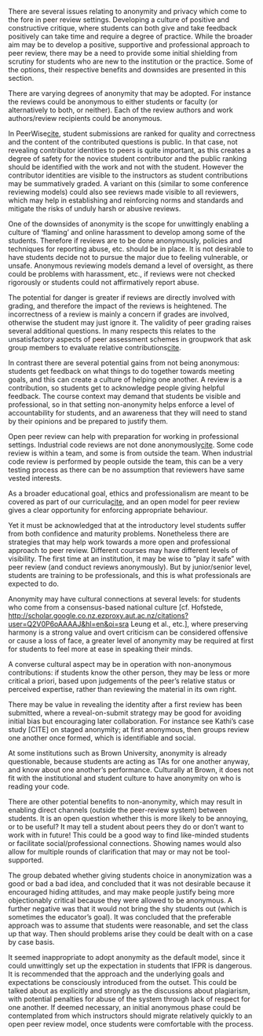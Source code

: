 There are several issues relating to anonymity and privacy which come to the fore in peer review settings.  Developing a culture of positive and constructive critique, where students can both give and take feedback positively can take time and require a degree of practice.  While the broader aim may be to develop a positive, supportive and professional approach to peer review, there may be a need to provide some initial shielding from scrutiny for students who are new to the institution or the practice.  Some of the options, their respective benefits and downsides are presented in this section.

There are varying degrees of anonymity that may be adopted.  For instance the reviews could be anonymous to either students or faculty (or alternatively to both, or neither). Each of the review authors and work authors/review recipients could be anonymous.  

In PeerWise[cite](denny-peerwise08), student submissions are ranked for quality and correctness and the content of the contributed questions is public.  In that case, not revealing contributor identities to peers is quite important, as this creates a degree of safety for the novice student contributor and the public ranking should be identified with the work and not with the student.  However the contributor identities are visible to the instructors as student contributions may be summatively graded.  A variant on this (similar to some conference reviewing models) could also see reviews made visible to all reviewers, which may help in establishing and reinforcing norms and standards and mitigate the risks of unduly harsh or abusive reviews. 

One of the downsides of anonymity is the scope for unwittingly enabling a culture of ‘flaming’ and online harassment to develop among some of the students.  Therefore if reviews are to be done anonymously, policies and techniques for reporting abuse, etc. should be in place.  It is not desirable to have students decide not to pursue the major due to feeling vulnerable, or unsafe.  Anonymous reviewing models demand a level of oversight, as there could be problems with harassment, etc., if reviews were not checked rigorously or students could not affirmatively report abuse.

The potential for danger is greater if reviews are directly involved with grading, and therefore the impact of the reviews is heightened. The incorrectness of a review is mainly a concern if grades are involved, otherwise the student may just ignore it.  The validity of peer grading raises several additional questions.  In many respects this relates to the unsatisfactory aspects of peer assessment schemes in groupwork that ask group members to evaluate relative contributions[cite](Clear:2010:TIM:1721933.1721938).

In contrast there are several potential gains from not being anonymous: students get feedback on what things to do together towards meeting goals, and this can create a culture of helping one another.  A review is a contribution, so students get to acknowledge people giving helpful feedback.  The course context may demand that students be visible and professional, so in that setting non-anonymity helps enforce a level of accountability for students, and an awareness that they will need to stand by their opinions and be prepared to justify them.  

Open peer review can help with preparation for working in professional settings. Industrial code reviews are not done anonymously[cite](Rombach:2008:IRP:1449603.1449609). Some code review is within a team, and some is from outside the team.  When industrial code review is performed by people outside the team, this can be a very testing process as there can be no assumption that reviewers have same vested interests.  

As a broader educational goal, ethics and professionalism are meant to be covered as part of our curricula[cite](Fuller:2010:PDA:1709424.1709461), and an open model for peer review gives a clear opportunity for enforcing appropriate behaviour.  

Yet it must be acknowledged that at the introductory level students suffer from both confidence and maturity problems.  Nonetheless there are strategies that may help work towards a more open and professional approach to peer review.  Different courses may have different levels of visibility. The first time at an institution, it may be wise to “play it safe” with peer review (and conduct reviews anonymously).  But by junior/senior level, students are training to be professionals, and this is what professionals are expected to do.  

Anonymity may have cultural connections at several levels: for students who come from a consensus-based national culture [cf. Hofstede, http://scholar.google.co.nz.ezproxy.aut.ac.nz/citations?user=Q2V0P6oAAAAJ&hl=en&oi=sra Leung et al., etc.], where preserving harmony is a strong value and overt criticism can be considered offensive or cause a loss of face, a greater level of anonymity may be required at first for students to feel more at ease in speaking their minds.  

A converse cultural aspect may be in operation with non-anonymous contributions: if students know the other person, they may be less or more critical a priori, based upon judgements of the peer’s relative status or perceived expertise, rather than reviewing the material in its own right.

There may be value in revealing the identity after a first review has been submitted, where a reveal-on-submit strategy may be good for avoiding initial bias but encouraging later collaboration.  For instance see Kathi’s case study [CITE] on staged anonymity; at first anonymous, then groups review one another once formed, which is identifiable and social.

At some institutions such as Brown University, anonymity is already questionable, because students are acting as TAs for one another anyway, and know about one another’s performance. Culturally at Brown, it does not fit with the institutional and student culture to have anonymity on who is reading your code.

There are other potential benefits to non-anonymity, which may result in enabling direct channels (outside the peer-review system) between students.  It is an open question whether this is more likely to be annoying, or to be useful? It may tell a student about peers they do or don’t want to work with in future! This could be a good way to find like-minded students or facilitate social/professional connections.  Showing names would also allow for multiple rounds of clarification that may or may not be tool-supported.

The group debated whether giving students choice in anonymization was a good or bad a bad idea, and concluded that it was not desirable because it encouraged hiding attitudes, and may make people justify being more objectionably critical because they were allowed to be anonymous.  A further negative was that it would not bring the shy students out (which is sometimes the educator’s goal).  It was concluded that the preferable approach was to assume that students were reasonable, and set the class up that way. Then should problems arise they could be dealt with on a case by case basis.  

It seemed inappropriate to adopt anonymity as the default model, since it could unwittingly set up the expectation in students that IFPR is dangerous.  It is recommended that the approach and the underlying goals and expectations be consciously introduced from the outset.  This could be talked about as explicitly and strongly as the discussions about plagiarism, with potential penalties for abuse of the system through lack of respect for one another. If deemed necessary, an initial anonymous phase could be contemplated from which instructors should migrate relatively quickly to an open peer review model, once students were comfortable with the process.




